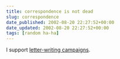```yaml
---
title: correspondence is not dead
slug: correspondence
date_published: 2002-08-20 22:27:52+00:00
date_updated: 2002-08-20 22:27:52+00:00
tags: [random ha-ha]
---
```

I support [letter-writing campaigns](http://www.tigerbunny.org/blog/archive/000204.html#000204).
